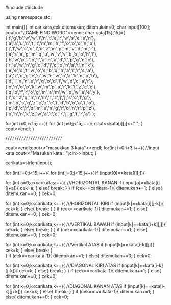 #include <iostream>
#include <cstring>

using namespace std;


int main(){
int carikata,cek,ditemukan;
ditemukan=0;
char input[100];
cout<<"\tGAME FIND WORD"<<endl;
char kata[15][15]={ 				{'t','g','b','w','w','i','n','t','e','r','w','s','e','s','n'},
						{'a','a','u','n','t','t','m','m','h','f','o','o','d','n','b'},
						{'j','l','w','c','q','l','d','z','m','p','m','v','d','m','r'},
						{'a','s','a','g','m','q','u','w','v','v','b','s','o','h','i'},
						{'b','w','p','l','o','t','a','n','a','d','t','p','g','n','c'},
						{'r','e','w','n','g','o','d','j','c','p','n','a','t','n','k'},
						{'e','e','o','t','w','o','s','b','q','h','a','r','r','s','a'},
						{'a','z','c','g','e','s','w','e','w','n','a','k','n','p','b'},
						{'d','i','n','n','e','r','q','o','d','l','w','d','c','a','r'},
						{'o','n','o','p','k','w','m','p','a','r','k','t','z','c','c'},
						{'q','b','f','r','o','g','m','a','m','w','p','w','e','e','y'},
						{'l','q','z','q','n','n','m','r','z','j','j','s','c','l','g'},
						{'m','o','s','g','z','c','z','e','t','d','b','o','o','t','o'},
						{'p','d','c','r','z','m','s','n','g','r','d','n','r','p','z'},
						{'o','h','n','k','z','w','a','t','e','r','j','g','t','r','a'}
						};
								
for(int i=0;i<15;i++){
for (int j=0;j<15;j++){
cout<<kata[i][j]<<" ";
}
cout<<endl;
}		
	
	
	
	///////////////////////// 
	
cout<<endl;cout<<"masukkan 3 kata"<<endl;
for(int i=0;i<3;i++){							//input kata
cout<<"Masukan kata : ";cin>>input;
}
	
	
		
carikata=strlen(input);					
										
for (int i=0;i<15;i++){
for (int j=0;j<15;j++){
if (input[0]==kata[i][j]){
				
for (int a=0;a<carikata;a++){						///HORIZONTAL KANAN 
	if (input[a]==kata[i][j+a]){
	cek=a;
	}
	else{
	break;
	}
}
	if (cek==carikata-1){
	ditemukan+=1;
	}
	else{
	ditemukan+=0;
	}
	cek=0;
				
				
for (int k=0;k<carikata;k++){						///HORIZONTAL KIRI
	if (input[k]==kata[i][j-k]){
	cek=k;
	}
	else{
	break;
	}
}
	if (cek==carikata-1){
	ditemukan+=1;
	}
	else{
	ditemukan+=0;
	}
	cek=0;
								
				
for (int k=0;k<carikata;k++){						///VERTIKAL BAWAH
	if (input[k]==kata[i+k][j]){
	cek=k;
	}
	else{
	break;
	}
}
	if (cek==carikata-1){
	ditemukan+=1;
	}
	else{
	ditemukan+=0;
	}
	cek=0;
				
				
for (int k=0;k<carikata;k++){						///Vertikal ATAS
	if (input[k]==kata[i-k][j]){
	cek=k;
	}
	else{
	break;
	}				
}
	if (cek==carikata-1){
	ditemukan+=1;
	}
	else{
	ditemukan+=0;
	}
	cek=0;

for (int k=0;k<carikata;k++){										///DIAGONAL KIRI ATAS
					if (input[k]==kata[i-k][j-k]){
						cek=k;
					}
					else{
						break;
					}
				}
				if (cek==carikata-1){
					ditemukan+=1;
				}
				else{
					ditemukan+=0;
				}
				cek=0;
				
			
for (int k=0;k<carikata;k++){											//DIAGONAL KANAN ATAS
					if (input[k]==kata[i-k][j+k]){
						cek=k;
					}
					else{
						break;
					}
				}
				if (cek==carikata-1){
					ditemukan+=1;
				}
				else{
					ditemukan+=0;
				}
				cek=0;
				
				

